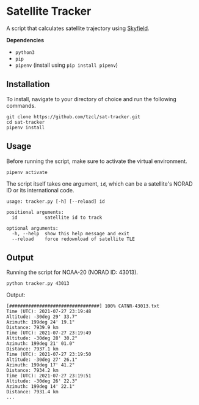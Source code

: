 # Satellite Tracker

A script that calculates satellite trajectory using [Skyfield](https://rhodesmill.org/skyfield/).

**Dependencies**
* `python3`
* `pip`
* `pipenv` (install using `pip install pipenv`)

## Installation

To install, navigate to your directory of choice and run the following commands.

```
git clone https://github.com/tzcl/sat-tracker.git
cd sat-tracker
pipenv install
```

## Usage

Before running the script, make sure to activate the virtual environment.

```
pipenv activate
```

The script itself takes one argument, `id`, which can be a satellite's NORAD ID or its international code.

```
usage: tracker.py [-h] [--reload] id

positional arguments:
  id          satellite id to track

optional arguments:
  -h, --help  show this help message and exit
  --reload    force redownload of satellite TLE

```

## Output

Running the script for NOAA-20 (NORAD ID: 43013).

```
python tracker.py 43013
```

Output:
```
[#################################] 100% CATNR-43013.txt
Time (UTC): 2021-07-27 23:19:48
Altitude: -30deg 29' 33.7"
Azimuth: 199deg 24' 19.1"
Distance: 7939.9 km
Time (UTC): 2021-07-27 23:19:49
Altitude: -30deg 28' 30.2"
Azimuth: 199deg 21' 01.0"
Distance: 7937.1 km
Time (UTC): 2021-07-27 23:19:50
Altitude: -30deg 27' 26.1"
Azimuth: 199deg 17' 41.2"
Distance: 7934.2 km
Time (UTC): 2021-07-27 23:19:51
Altitude: -30deg 26' 22.3"
Azimuth: 199deg 14' 22.1"
Distance: 7931.4 km
...
```
